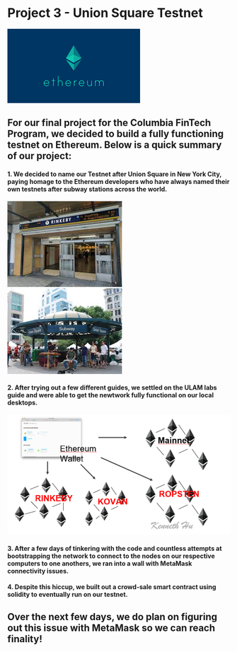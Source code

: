 # Project 3 - Union Square Testnet
![Ethereum](Images/Ethereum.png)

## For our final project for the Columbia FinTech Program, we decided to build a fully functioning testnet on Ethereum. Below is a quick summary of our project:

#### 1. We decided to name our Testnet after Union Square in New York City, paying homage to the Ethereum developers who have always named their own testnets after subway stations across the world.

![Rinkeby](Images/Rinkeby.jpg)    ![UnionSquare](Images/Union-Square.jpg)

#### 2. After trying out a few different guides, we settled on the ULAM labs guide and were able to get the newtwork fully functional on our local desktops.

![Testnet](Images/Testnet.png)

#### 3. After a few days of tinkering with the code and countless attempts at bootstrapping the network to connect to the nodes on our respective computers to one anothers, we ran into a wall with MetaMask connectivity issues.

#### 4. Despite this hiccup, we built out a crowd-sale smart contract using solidity to eventually run on our testnet.

## Over the next few days, we do plan on figuring out this issue with MetaMask so we can reach finality!
